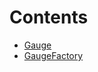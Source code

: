 # Contents

- [Gauge](Gauge.sol/contract.Gauge.md)
- [GaugeFactory](GaugeFactory.sol/contract.GaugeFactory.md)
